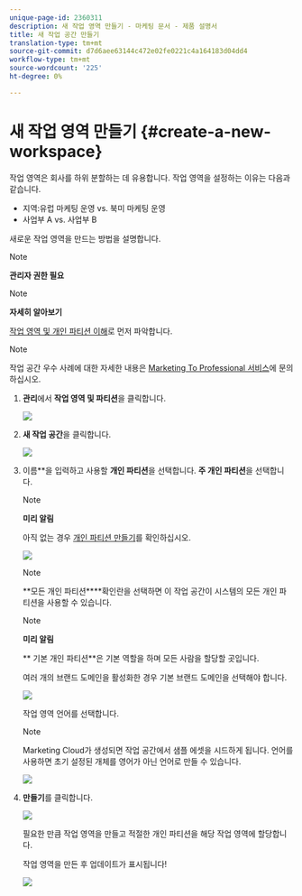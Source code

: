 ```yaml
---
unique-page-id: 2360311
description: 새 작업 영역 만들기 - 마케팅 문서 - 제품 설명서
title: 새 작업 공간 만들기
translation-type: tm+mt
source-git-commit: d7d6aee63144c472e02fe0221c4a164183d04dd4
workflow-type: tm+mt
source-wordcount: '225'
ht-degree: 0%

---
```



# 새 작업 영역 만들기 {#create-a-new-workspace}

작업 영역은 회사를 하위 분할하는 데 유용합니다. 작업 영역을 설정하는 이유는 다음과 같습니다.

* 지역:유럽 마케팅 운영 vs. 북미 마케팅 운영
* 사업부 A vs. 사업부 B

새로운 작업 영역을 만드는 방법을 설명합니다.

>[!NOTE]
>
>**관리자 권한 필요**

>[!NOTE]
>
>**자세히 알아보기**
>
>[작업 영역 및 개인 파티션 이해](understanding-workspaces-and-person-partitions.md)로 먼저 파악합니다.

>[!NOTE]
>
>작업 공간 우수 사례에 대한 자세한 내용은 [Marketing To Professional 서비스](http://docs.marketo.com/cdn-cgi/l/email-protection#55263027233c363026153834273e30213a7b363a38)에 문의하십시오.

1. **관리**&#x200B;에서 **작업 영역 및 파티션**&#x200B;을 클릭합니다.

   ![](assets/image2014-9-17-11-3a59-3a11.png)

1. **새 작업 공간**&#x200B;을 클릭합니다.

   ![](assets/two-1.png)

1. 이름**을 입력하고 사용할 **개인 파티션**&#x200B;을 선택합니다. **주 개인 파티션**&#x200B;을 선택합니다.

   >[!NOTE]
   >
   >**미리 알림**
   >
   >
   >아직 없는 경우 [개인 파티션 만들기](create-a-person-partition.md)를 확인하십시오.

   ![](assets/three-1.png)

   >[!NOTE]
   >
   >**모든 개인 파티션****확인란을 선택하면 이 작업 공간이 시스템의 모든 개인 파티션을 사용할 수 있습니다.

   >[!NOTE]
   >
   >**미리 알림**
   >
   >
   >** 기본 개인 파티션**은 기본 역할을 하며 모든 사람을 할당할 곳입니다.

   여러 개의 브랜드 도메인을 활성화한 경우 기본 브랜드 도메인을 선택해야 합니다.

   ![](assets/four-1.png)

   작업 영역 언어를 선택합니다.

   >[!NOTE]
   >
   >Marketing Cloud가 생성되면 작업 공간에서 샘플 에셋을 시드하게 됩니다. 언어를 사용하면 초기 설정된 개체를 영어가 아닌 언어로 만들 수 있습니다.

   ![](assets/five.png)

1. **만들기**&#x200B;를 클릭합니다.

   ![](assets/six.png)

   필요한 만큼 작업 영역을 만들고 적절한 개인 파티션을 해당 작업 영역에 할당합니다.

   작업 영역을 만든 후 업데이트가 표시됩니다!

   ![](assets/image2014-9-17-15-3a39-3a10.png)

